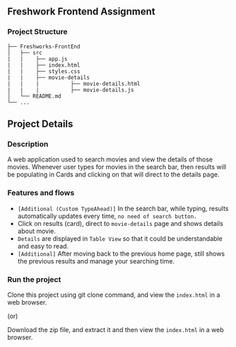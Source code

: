 ## Freshwork Frontend Assignment

### Project Structure

    ├── Freshworks-FrontEnd                    
    │   ├── src  
    |   |    ├── app.js
    |   |    ├── index.html
    |   |    ├── styles.css    
    |   |    ├── movie-details
    |   |    |          ├── movie-details.html
    |   |    |          ├── movie-details.js
    │   └── README.md  
    └── ...

## Project Details

### Description
A web application used to search movies and view the details of those movies. Whenever user types for movies in the search bar, then results will be populating in Cards and clicking on that will direct to the details page.

### Features and flows
+ `[Additional (Custom TypeAhead)]` In the search bar, while typing, results automatically updates every time, `no need of search button.`
+ Click on results (card), direct to `movie-details` page and shows details about movie.
+ `Details` are displayed in `Table View` so that it could be understandable and easy to read.
+ `[Additional]` After moving back to the previous home page, still shows the previous results and manage your searching time.


### Run the project

Clone this project using git clone command, and view the `index.html` in a web browser.

(or)

Download the zip file, and extract it and then view the `index.html` in a web browser.

